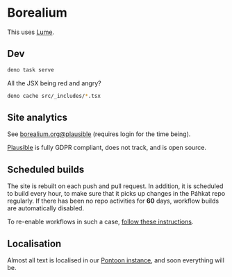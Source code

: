 # Borealium

This uses [Lume](https://lume.land/docs/overview/about-lume/).

## Dev

```sh
deno task serve
```

All the JSX being red and angry?

```sh
deno cache src/_includes/*.tsx
```

## Site analytics

See [borealium.org@plausible](https://plausible.io/borealium.org) (requires login for the time being).

[Plausible](https://plausible.io/) is fully GDPR compliant, does not track, and is open source.

## Scheduled builds

The site is rebuilt on each push and pull request. In addition, it is scheduled to build every hour, to make sure that
it picks up changes in the Páhkat repo regularly. If there has been no repo activities for **60** days, workflow builds
are automatically disabled.

To re-enable workflows in such a case,
[follow these instructions](https://docs.github.com/en/enterprise-server@3.12/actions/using-workflows/disabling-and-enabling-a-workflow#enabling-a-workflow).

## Localisation

Almost all text is localised in our
[Pontoon instance](https://divvun-pontoon-vm.norwayeast.cloudapp.azure.com/projects/borealium/), and soon everything
will be.

